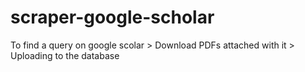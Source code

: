 # scraper-google-scholar
To find a query on google scolar > Download PDFs attached with it > Uploading to the database
